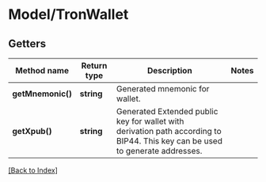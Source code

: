 # Model/TronWallet

## Getters

Method name | Return type | Description | Notes
------------ | ------------- | ------------- | -------------
**getMnemonic()** | **string** | Generated mnemonic for wallet. |
**getXpub()** | **string** | Generated Extended public key for wallet with derivation path according to BIP44. This key can be used to generate addresses. |

[[Back to Index]](../index.md)
